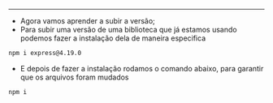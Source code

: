 ___
- Agora vamos aprender a subir a versão;
- Para subir uma versão de uma biblioteca que já estamos usando podemos fazer a instalação dela de maneira especifica
```zsh
npm i express@4.19.0
```
- E depois de fazer a instalação rodamos o comando abaixo, para garantir que os arquivos foram mudados
```zsh
npm i
```
